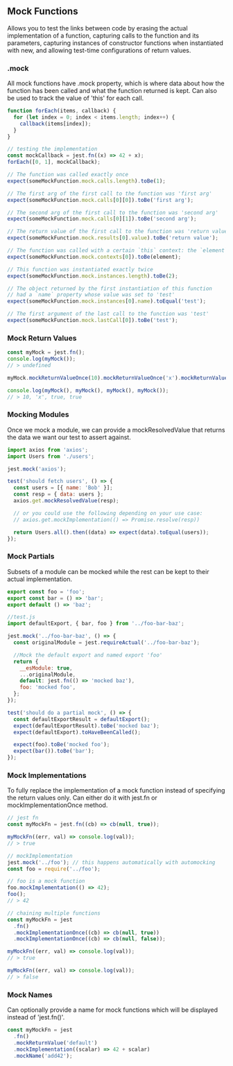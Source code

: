 ## Mock Functions

Allows you to test the links between code by erasing the actual implementation of a function, capturing calls to the function and its parameters, capturing instances of constructor functions when instantiated with new, and allowing test-time configurations of return values.

### .mock

All mock functions have .mock property, which is where data about how the function has been called and what the function returned is kept. Can also be used to track the value of 'this' for each call.

```js
function forEach(items, callback) {
  for (let index = 0; index < items.length; index++) {
    callback(items[index]);
  }
}

// testing the implementation
const mockCallback = jest.fn((x) => 42 + x);
forEach([0, 1], mockCallback);

// The function was called exactly once
expect(someMockFunction.mock.calls.length).toBe(1);

// The first arg of the first call to the function was 'first arg'
expect(someMockFunction.mock.calls[0][0]).toBe('first arg');

// The second arg of the first call to the function was 'second arg'
expect(someMockFunction.mock.calls[0][1]).toBe('second arg');

// The return value of the first call to the function was 'return value'
expect(someMockFunction.mock.results[0].value).toBe('return value');

// The function was called with a certain `this` context: the `element` object.
expect(someMockFunction.mock.contexts[0]).toBe(element);

// This function was instantiated exactly twice
expect(someMockFunction.mock.instances.length).toBe(2);

// The object returned by the first instantiation of this function
// had a `name` property whose value was set to 'test'
expect(someMockFunction.mock.instances[0].name).toEqual('test');

// The first argument of the last call to the function was 'test'
expect(someMockFunction.mock.lastCall[0]).toBe('test');
```

### Mock Return Values

```js
const myMock = jest.fn();
console.log(myMock());
// > undefined

myMock.mockReturnValueOnce(10).mockReturnValueOnce('x').mockReturnValue(true);

console.log(myMock(), myMock(), myMock(), myMock());
// > 10, 'x', true, true
```

### Mocking Modules

Once we mock a module, we can provide a mockResolvedValue that returns the data we want our test to assert against.

```js
import axios from 'axios';
import Users from './users';

jest.mock('axios');

test('should fetch users', () => {
  const users = [{ name: 'Bob' }];
  const resp = { data: users };
  axios.get.mockResolvedValue(resp);

  // or you could use the following depending on your use case:
  // axios.get.mockImplementation(() => Promise.resolve(resp))

  return Users.all().then((data) => expect(data).toEqual(users));
});
```

### Mock Partials

Subsets of a module can be mocked while the rest can be kept to their actual implementation.

```js
export const foo = 'foo';
export const bar = () => 'bar';
export default () => 'baz';

//test.js
import defaultExport, { bar, foo } from '../foo-bar-baz';

jest.mock('../foo-bar-baz', () => {
  const originalModule = jest.requireActual('../foo-bar-baz');

  //Mock the default export and named export 'foo'
  return {
    __esModule: true,
    ...originalModule,
    default: jest.fn(() => 'mocked baz'),
    foo: 'mocked foo',
  };
});

test('should do a partial mock', () => {
  const defaultExportResult = defaultExport();
  expect(defaultExportResult).toBe('mocked baz');
  expect(defaultExport).toHaveBeenCalled();

  expect(foo).toBe('mocked foo');
  expect(bar()).toBe('bar');
});
```

### Mock Implementations

To fully replace the implementation of a mock function instead of specifying the return values only. Can either do it with jest.fn or mockImplementationOnce method.

```js
// jest fn
const myMockFn = jest.fn((cb) => cb(null, true));

myMockFn((err, val) => console.log(val));
// > true

// mockImplementation
jest.mock('../foo'); // this happens automatically with automocking
const foo = require('../foo');

// foo is a mock function
foo.mockImplementation(() => 42);
foo();
// > 42

// chaining multiple functions
const myMockFn = jest
  .fn()
  .mockImplementationOnce((cb) => cb(null, true))
  .mockImplementationOnce((cb) => cb(null, false));

myMockFn((err, val) => console.log(val));
// > true

myMockFn((err, val) => console.log(val));
// > false
```

### Mock Names

Can optionally provide a name for mock functions which will be displayed instead of 'jest.fn()'.

```js
const myMockFn = jest
  .fn()
  .mockReturnValue('default')
  .mockImplementation((scalar) => 42 + scalar)
  .mockName('add42');
```
